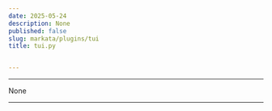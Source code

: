 ```yaml
---
date: 2025-05-24
description: None
published: false
slug: markata/plugins/tui
title: tui.py


---
```


---

None

---
